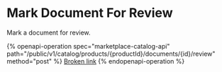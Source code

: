 # Mark Document For Review

Mark a document for review.

{% openapi-operation spec="marketplace-catalog-api" path="/public/v1/catalog/products/{productId}/documents/{id}/review" method="post" %}
[Broken link](broken-reference)
{% endopenapi-operation %}

